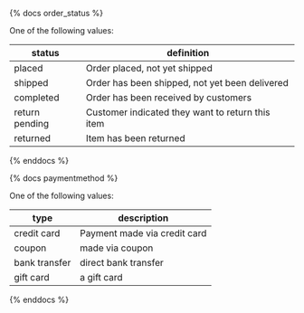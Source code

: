 {% docs order_status %}
	
One of the following values: 

| status         | definition                                       |
|----------------|--------------------------------------------------|
| placed         | Order placed, not yet shipped                    |
| shipped        | Order has been shipped, not yet been delivered   |
| completed      | Order has been received by customers             |
| return pending | Customer indicated they want to return this item |
| returned       | Item has been returned                           |

{% enddocs %}

{% docs paymentmethod %}
	
One of the following values: 

| type           | description                                      |
|----------------|--------------------------------------------------|
| credit card    | Payment made via credit card                    |
| coupon         | made via coupon   |
| bank transfer  | direct bank transfer             |
| gift card      | a gift card |

{% enddocs %}